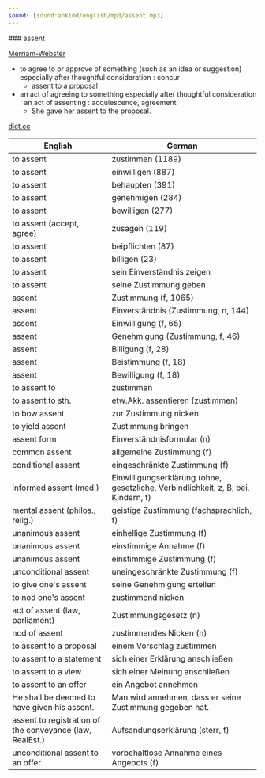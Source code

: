 ```yaml
---
sound: [sound:ankimd/english/mp3/assent.mp3]
---
```


\### assent

[Merriam-Webster](https://www.merriam-webster.com/dictionary/assent)

- to agree to or approve of something (such as an idea or suggestion) especially after thoughtful consideration : concur
    - assent to a proposal
- an act of agreeing to something especially after thoughtful consideration : an act of assenting : acquiescence, agreement
    - She gave her assent to the proposal.

[dict.cc](https://www.dict.cc/assent)

| English        | German       |
| -------------- | ------------ |
| to assent | zustimmen (1189) |
| to assent | einwilligen (887) |
| to assent | behaupten (391) |
| to assent | genehmigen (284) |
| to assent | bewilligen (277) |
| to assent (accept, agree) | zusagen (119) |
| to assent | beipflichten (87) |
| to assent | billigen (23) |
| to assent | sein Einverständnis zeigen |
| to assent | seine Zustimmung geben |
| assent | Zustimmung (f, 1065) |
| assent | Einverständnis (Zustimmung, n, 144) |
| assent | Einwilligung (f, 65) |
| assent | Genehmigung (Zustimmung, f, 46) |
| assent | Billigung (f, 28) |
| assent | Beistimmung (f, 18) |
| assent | Bewilligung (f, 18) |
| to assent to | zustimmen |
| to assent to sth. | etw.Akk. assentieren (zustimmen) |
| to bow assent | zur Zustimmung nicken |
| to yield assent | Zustimmung bringen |
| assent form | Einverständnisformular (n) |
| common assent | allgemeine Zustimmung (f) |
| conditional assent | eingeschränkte Zustimmung (f) |
| informed assent (med.) | Einwilligungserklärung (ohne, gesetzliche, Verbindlichkeit, z, B, bei, Kindern, f) |
| mental assent (philos., relig.) | geistige Zustimmung (fachsprachlich, f) |
| unanimous assent | einhellige Zustimmung (f) |
| unanimous assent | einstimmige Annahme (f) |
| unanimous assent | einstimmige Zustimmung (f) |
| unconditional assent | uneingeschränkte Zustimmung (f) |
| to give one's assent | seine Genehmigung erteilen |
| to nod one's assent | zustimmend nicken |
| act of assent (law, parliament) | Zustimmungsgesetz (n) |
| nod of assent | zustimmendes Nicken (n) |
| to assent to a proposal | einem Vorschlag zustimmen |
| to assent to a statement | sich einer Erklärung anschließen |
| to assent to a view | sich einer Meinung anschließen |
| to assent to an offer | ein Angebot annehmen |
| He shall be deemed to have given his assent. | Man wird annehmen, dass er seine Zustimmung gegeben hat. |
| assent to registration of the conveyance (law, RealEst.) | Aufsandungserklärung (sterr, f) |
| unconditional assent to an offer | vorbehaltlose Annahme eines Angebots (f) |
